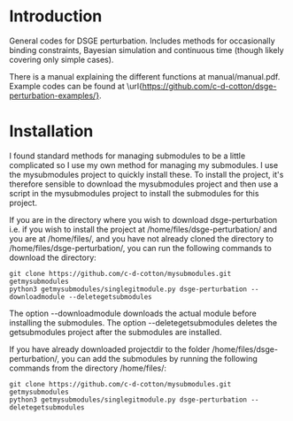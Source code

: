 # Introduction
General codes for DSGE perturbation. Includes methods for occasionally binding constraints, Bayesian simulation and continuous time (though likely covering only simple cases).

There is a manual explaining the different functions at manual/manual.pdf. Example codes can be found at \url{https://github.com/c-d-cotton/dsge-perturbation-examples/}.

# Installation
<!---INSTALLATION_STANDARD_START.-->
I found standard methods for managing submodules to be a little complicated so I use my own method for managing my submodules. I use the mysubmodules project to quickly install these. To install the project, it's therefore sensible to download the mysubmodules project and then use a script in the mysubmodules project to install the submodules for this project.

If you are in the directory where you wish to download dsge-perturbation i.e. if you wish to install the project at /home/files/dsge-perturbation/ and you are at /home/files/, and you have not already cloned the directory to /home/files/dsge-perturbation/, you can run the following commands to download the directory:

```
git clone https://github.com/c-d-cotton/mysubmodules.git getmysubmodules
python3 getmysubmodules/singlegitmodule.py dsge-perturbation --downloadmodule --deletegetsubmodules
```

The option --downloadmodule downloads the actual module before installing the submodules. The option --deletegetsubmodules deletes the getsubmodules project after the submodules are installed.

If you have already downloaded projectdir to the folder /home/files/dsge-perturbation/, you can add the submodules by running the following commands from the directory /home/files/:
```
git clone https://github.com/c-d-cotton/mysubmodules.git getmysubmodules
python3 getmysubmodules/singlegitmodule.py dsge-perturbation --deletegetsubmodules
```
<!---INSTALLATION_STANDARD_END.-->



